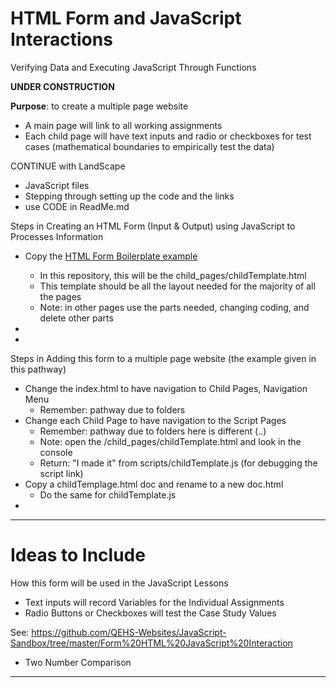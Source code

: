 # HTML Form and JavaScript Interactions
Verifying Data and Executing JavaScript Through Functions

**UNDER CONSTRUCTION**

**Purpose**: to create a multiple page website
- A main page will link to all working assignments
- Each child page will have text inputs and radio or checkboxes for test cases (mathematical boundaries to empirically test the data)


CONTINUE with LandScape
- JavaScript files
- Stepping through setting up the code and the links
- use CODE in ReadMe.md

Steps in Creating an HTML Form (Input & Output) using JavaScript to Processes Information
- Copy the <a href="https://github.com/MercersKitchen/CS20/tree/master/Websites/Intermediate%20Boilerplate/Basic%20Form%20Collection">HTML Form Boilerplate example</a>
  - In this repository, this will be the child_pages/childTemplate.html
  - This template should be all the layout needed for the majority of all the pages
  - Note: in other pages use the parts needed, changing coding, and delete other parts
-

-





Steps in Adding this form to a multiple page website (the example given in this pathway)
- Change the index.html to have navigation to Child Pages, Navigation Menu
  - Remember: pathway due to folders
- Change each Child Page to have navigation to the Script Pages
  - Remember: pathway due to folders here is different (..)
  - Note: open the /child_pages/childTemplate.html and look in the console
  - Return: "I made it" from scripts/childTemplate.js (for debugging the script link)
- Copy a childTemplage.html doc and rename to a new doc.html
  - Do the same for childTemplate.js
-

---

# Ideas to Include

How this form will be used in the JavaScript Lessons
- Text inputs will record Variables for the Individual Assignments
- Radio Buttons or Checkboxes will test the Case Study Values

See: https://github.com/QEHS-Websites/JavaScript-Sandbox/tree/master/Form%20HTML%20JavaScript%20Interaction
- Two Number Comparison

---
